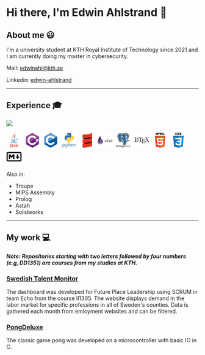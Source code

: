 # Hi there, I'm Edwin Ahlstrand 👋


## About me 😃
I'm a university student at KTH Royal Institute of Technology since 2021 and I am currently doing my master in cybersecurity.

Mail: edwinahl@kth.se

Linkedin: [edwin-ahlstrand](https://www.linkedin.com/in/edwin-ahlstrand/)

---

## Experience 🎓

![](https://github-readme-stats.vercel.app/api/top-langs/?username=EdwinAhl&theme=dark&hide_border=false&include_all_commits=true&count_private=false&layout=compact)

<div>
 <img src="https://github.com/devicons/devicon/blob/master/icons/java/java-original-wordmark.svg" title="Java" alt="Java" width="40" height="40"/>&nbsp;
 <img src="https://github.com/devicons/devicon/blob/master/icons/csharp/csharp-original.svg" title="C#" alt="csharp" width="40" height="40"/>&nbsp;
 <img src="https://github.com/devicons/devicon/blob/master/icons/c/c-original.svg" title="C" alt="C" width="40" height="40"/>&nbsp;
 <img src="https://github.com/devicons/devicon/blob/master/icons/python/python-original-wordmark.svg" title="Python" alt="Python" width="40" height="40"/>&nbsp;
 <img src="https://github.com/devicons/devicon/blob/master/icons/scala/scala-original.svg" title="Scala" alt="Scala" width="40" height="40"/>&nbsp;
 <img src="https://github.com/devicons/devicon/blob/master/icons/elixir/elixir-original-wordmark.svg" title="Elixir" alt="Elixir" width="40" height="40"/>&nbsp;
 <img src="https://github.com/devicons/devicon/blob/master/icons/postgresql/postgresql-original-wordmark.svg" title="PostgreSQL" alt="PostgreSQL" width="40" height="40"/>&nbsp;
 <img src="https://github.com/devicons/devicon/blob/master/icons/latex/latex-original.svg" title="LaTeX" alt="LaTeX" width="40" height="40"/>&nbsp;
 <img src="https://github.com/devicons/devicon/blob/master/icons/html5/html5-original-wordmark.svg" title="HTML" alt="HTML" width="40" height="40"/>&nbsp;
 <img src="https://github.com/devicons/devicon/blob/master/icons/css3/css3-original-wordmark.svg" title="CSS" alt="CSS" width="40" height="40"/>&nbsp;
 <img src="https://github.com/devicons/devicon/blob/master/icons/markdown/markdown-original.svg" title="Markdown" alt="Markdown" width="40" height="40"/>&nbsp;
<div>
 
Also in:
- Troupe
- MIPS Assembly
- Prolog
- Astah
- Solidworks

---
 
## My work 💻

#### *Note: Repositories starting with two letters followed by four numbers (e.g, DD1351) are courses from my studies at KTH.*

### [Swedish Talent Monitor](https://swedishtalentmonitor.com/)
The dashboard was developed for Future Place Leadership using SCRUM in team Echo from the course II1305. The website displays demand in the labor market for specific professions in all of Sweden's counties. Data is gathered each month from emloyment websites and can be filtered. 

### [PongDeluxe](https://github.com/EdwinAhl/IS1200-PongDeluxe)
The classic game pong was developed on a microcontroller with basic IO in C. 
